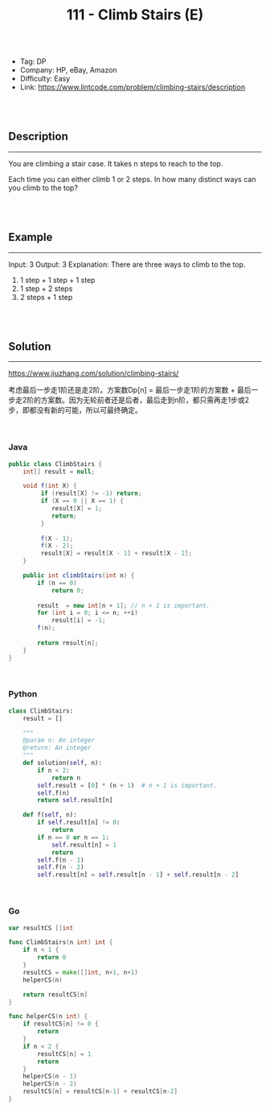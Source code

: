 # <center>111 - Climb Stairs (E)</center> 



<br></br>

* Tag: DP
* Company: HP, eBay, Amazon
* Difficulty: Easy
* Link: https://www.lintcode.com/problem/climbing-stairs/description

<br></br>



## Description
----
You are climbing a stair case. It takes n steps to reach to the top.

Each time you can either climb 1 or 2 steps. In how many distinct ways can you climb to the top?

<br></br>



## Example
----
Input: 3
Output: 3
Explanation: There are three ways to climb to the top.
1. 1 step + 1 step + 1 step
2. 1 step + 2 steps
3. 2 steps + 1 step

<br></br>



## Solution
----
https://www.jiuzhang.com/solution/climbing-stairs/

考虑最后一步走1阶还是走2阶。方案数Dp[n] = 最后一步走1阶的方案数 + 最后一步走2阶的方案数。因为无轮前者还是后者，最后走到n阶，都只需再走1步或2步，即都没有新的可能，所以可最终确定。

<br>


### Java
```java
public class ClimbStairs {
	int[] result = null;

    void f(int X) {
         if (result[X] != -1) return;                                                 
         if (X == 0 || X == 1) {
            result[X] = 1;
            return;
         }
         
         f(X - 1);
         f(X - 2);
         result[X] = result[X - 1] + result[X - 2];
    }

    public int climbStairs(int n) {
        if (n == 0)
            return 0;
        
        result  = new int[n + 1]; // n + 1 is important.
        for (int i = 0; i <= n; ++i)
            result[i] = -1;
        f(n);
        
        return result[n];
    }
}
```

<br>


### Python
```python
class ClimbStairs:
    result = []

    """
    @param n: An integer
    @return: An integer
    """
    def solution(self, n):
        if n < 2:
            return n
        self.result = [0] * (n + 1)  # n + 1 is important.
        self.f(n)
        return self.result[n]

    def f(self, n):
        if self.result[n] != 0:
            return
        if n == 0 or n == 1:
            self.result[n] = 1
            return
        self.f(n - 1)
        self.f(n - 2)
        self.result[n] = self.result[n - 1] + self.result[n - 2]
```

<br>


### Go
```go
var resultCS []int

func ClimbStairs(n int) int {
	if n < 1 {
		return 0
	}
	resultCS = make([]int, n+1, n+1)
	helperCS(n)

	return resultCS[n]
}

func helperCS(n int) {
	if resultCS[n] != 0 {
		return
	}
	if n < 2 {
		resultCS[n] = 1
		return
	}
	helperCS(n - 1)
	helperCS(n - 2)
	resultCS[n] = resultCS[n-1] + resultCS[n-2]
}
```